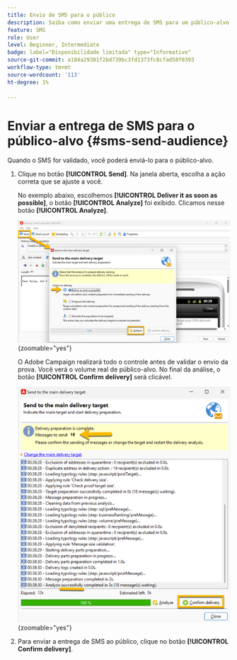 ```yaml
---
title: Envio de SMS para o público
description: Saiba como enviar uma entrega de SMS para um público-alvo
feature: SMS
role: User
level: Beginner, Intermediate
badge: label="Disponibilidade limitada" type="Informative"
source-git-commit: a184a29301f2bd739bc3fd1373fc8cfad58f0393
workflow-type: tm+mt
source-wordcount: '113'
ht-degree: 1%

---
```



# Enviar a entrega de SMS para o público-alvo {#sms-send-audience}

Quando o SMS for validado, você poderá enviá-lo para o público-alvo.

1. Clique no botão **[!UICONTROL Send]**.
Na janela aberta, escolha a ação correta que se ajuste a você.

   No exemplo abaixo, escolhemos **[!UICONTROL Deliver it as soon as possible]**, o botão **[!UICONTROL Analyze]** foi exibido. Clicamos nesse botão **[!UICONTROL Analyze]**.

   ![](assets/send_action.png){zoomable="yes"}

   O Adobe Campaign realizará todo o controle antes de validar o envio da prova. Você verá o volume real de público-alvo. No final da análise, o botão **[!UICONTROL Confirm delivery]** será clicável.

   ![](assets/send_analyze.png){zoomable="yes"}

1. Para enviar a entrega de SMS ao público, clique no botão **[!UICONTROL Confirm delivery]**.
